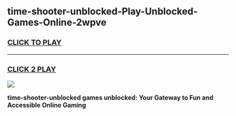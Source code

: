 
## time-shooter-unblocked-Play-Unblocked-Games-Online-2wpve
<h3>
<a href="https://premium76.site?title=time-shooter-unblocked&ref=25A">CLICK TO PLAY</a></h3>
<hr>

<h3>
<a href="https://premium76.site?title=time-shooter-unblocked&ref=25A">CLICK 2 PLAY</a>
  
</h3>

<a href="https://premium76.site?title=time-shooter-unblocked&ref=25A"><img src="https://clearcache.store/games.png"></a>


**time-shooter-unblocked games unblocked: Your Gateway to Fun and Accessible Online Gaming**
